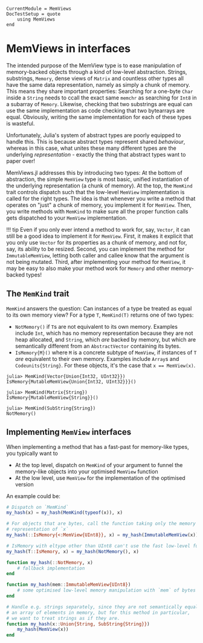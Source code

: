 ```@meta
CurrentModule = MemViews
DocTestSetup = quote
    using MemViews
end
```

# MemViews in interfaces
The intended purpose of the MemView type is to ease manipulation of memory-backed objects through a kind of low-level abstraction.
Strings, substrings, `Memory`, dense views of `Matrix` and countless other types all have the same data representation, namely as simply a chunk of memory.
This means they share important properties: Searching for a one-byte `Char` inside a `String` needs to ccall the exact same `memchr` as searching for `Int8` in a subarray of `Memory`.
Likewise, checking that two substrings are equal can use the same implementation as code checking that two bytearrays are equal.
Obviously, writing the same implementation for each of these types is wasteful.

Unfortunately, Julia's system of abstract types are poorly equipped to handle this.
This is because abstract types represent shared _behaviour_, whereas in this case, what unites these many different types are the underlying _representation_ - exactly the thing that abstract types want to paper over!

MemViews.jl addresses this by introducing two types: At the bottom of abstraction, the simple `MemView` type is most basic, unified instantiation of the underlying representation (a chunk of memory).
At the top, the `MemKind` trait controls dispatch such that the low-level `MemView` implementation is called for the right types.
The idea is that whenever you write a method that operates on "just" a chunk of memory, you implement it for `MemView`.
Then, you write methods with `MemKind` to make sure all the proper function calls gets dispatched to your `MemView` implementation.

!!! tip
    Even if you only ever intend a method to work for, say, `Vector`, it can still be a good idea to implement it for `MemView`.
    First, it makes it explicit that you only use `Vector` for its properties as a chunk of memory, and not for, say, its ability
    to be resized.
    Second, you can implement the method for `ImmutableMemView`, letting both caller and callee know that the argument is not being mutated.
    Third, after implementing your method for `MemView`, it may be easy to also make your method work for `Memory` and other memory-backed types!

## The `MemKind` trait
`MemKind` answers the question: Can instances of a type be treated as equal to its own memory view?
For a type `T`, `MemKind(T)` returns one of two types:
* `NotMemory()` if `T`s are not equivalent to its own memory. Examples include `Int`, which has no memory representation because
  they are not heap allocated, and `String`, which _are_ backed by memory, but which are semantically different from an `AbstractVector`
  containing its bytes.
* `IsMemory{M}()` where `M` is a concrete subtype of `MemView`, if instances of `T` _are_ equivalent to their own memory.
  Examples include `Array`s and `Codeunits{String}`. For these objects, it's the case that `x == MemView(x)`.

```jldoctest
julia> MemKind(Vector{Union{Int32, UInt32}})
IsMemory{MutableMemView{Union{Int32, UInt32}}}()

julia> MemKind(Matrix{String})
IsMemory{MutableMemView{String}}()

julia> MemKind(SubString{String})
NotMemory()
```

## Implementing `MemView` interfaces
When implementing a method that has a fast-past for memory-like types, you typically want to
* At the top level, dispatch on `MemKind` of your argument to funnel the memory-like objects into
  your optimised `MemView` function
* At the low level, use `MemView` for the implementation of the optimised version

An example could be:
```julia
# Dispatch on `MemKind`
my_hash(x) = my_hash(MemKind(typeof(x)), x)

# For objects that are bytes, call the function taking only the memory
# representation of `x`
my_hash(::IsMemory{<:MemView{UInt8}}, x) = my_hash(ImmutableMemView(x))

# IsMemory with eltype other than UInt8 can't use the fast low-level function
my_hash(T::IsMemory, x) = my_hash(NotMemory(), x)

function my_hash(::NotMemory, x)
    # fallback implementation
end

function my_hash(mem::ImmutableMemView{UInt8})
    # some optimised low-level memory manipulation with `mem` of bytes
end

# Handle e.g. strings separately, since they are not semantically equal to
# an array of elements in memory, but for this method in particular,
# we want to treat strings as if they are.
function my_hash(x::Union{String, SubString{String}})
    my_hash(MemView(x))
end
```